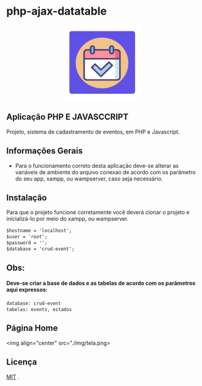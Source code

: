 # php-ajax-datatable

<div align="center">
  <img height="200" width="200" src="./img/logo.svg" align="center"></img>
</div>

## Aplicação PHP E JAVASCCRIPT

Projeto, sistema de cadastramento de eventos, em PHP e Javascript.

## Informações Gerais

- Para o funcionamento correto desta aplicação deve-se alterar as variáveis de ambiente do arquivo conexao de acordo com os parâmetro do seu app, xampp, ou wampserver, caso seja necessário.

## Instalação

Para que o projeto funcione corretamente você deverá clonar o projeto e inicializá-lo por meio do xampp, ou wampserver.

```
$hostname = 'localhost';
$user = 'root';
$password = '';
$database = 'crud-event';
```

## Obs:
#### Deve-se criar a base de dados e as tabelas de acordo com os parâmetros aqui expressos:

```
database: crud-event
tabelas: events, estados
```

## Página Home
<img align="center" src="./img/tela.png></img>

## Licença

[MIT](./LICENSE) .